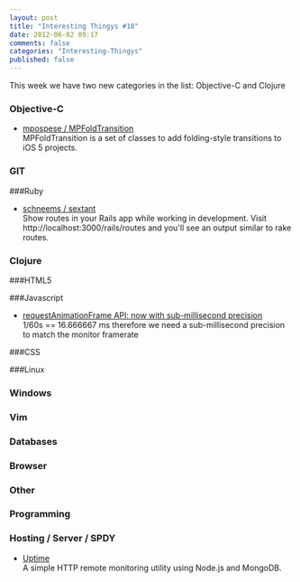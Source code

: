 ```yaml
---
layout: post
title: "Interesting Thingys #18"
date: 2012-06-02 09:17
comments: false
categories: "Interesting-Thingys"
published: false
---
```


This week we have two new categories in the list: Objective-C and Clojure
<!-- More -->

### Objective-C
- [mpospese / MPFoldTransition](https://github.com/mpospese/MPFoldTransition)  
  MPFoldTransition is a set of classes to add folding-style transitions to iOS 5 projects.

### GIT

###Ruby
- [schneems / sextant](https://github.com/schneems/sextant)  
  Show routes in your Rails app while working in development. Visit http://localhost:3000/rails/routes and you'll see an output similar to rake routes.


### Clojure

###HTML5

###Javascript
- [requestAnimationFrame API: now with sub-millisecond precision](http://updates.html5rocks.com/2012/05/requestAnimationFrame-API-now-with-sub-millisecond-precision)  
  1/60s == 16.666667 ms therefore we need a sub-millisecond precision to match the monitor framerate

###CSS

###Linux

### Windows

### Vim

### Databases

### Browser

### Other

### Programming

### Hosting / Server / SPDY
- [Uptime](http://fzaninotto.github.com/uptime/)  
  A simple HTTP remote monitoring utility using Node.js and MongoDB.

